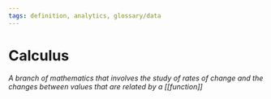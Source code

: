 ```yaml
---
tags: definition, analytics, glossary/data
---
```

#  Calculus
*A branch of mathematics that involves the study of rates of change and the changes between values that are related by a [[function]]*